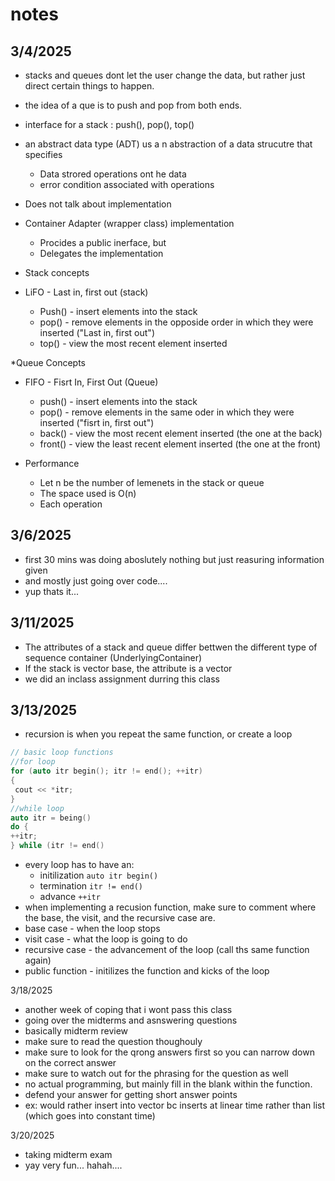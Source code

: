 # notes

## 3/4/2025
* stacks and queues dont let the user change the data, but rather just direct certain things to happen.
* the idea of a que is to push and pop from both ends.
* interface for a stack : push(), pop(), top()
* an abstract data type (ADT) us a n abstraction of a data strucutre that specifies
  * Data strored operations ont he data
  * error condition associated with operations
* Does not talk about implementation
* Container Adapter (wrapper class) implementation
  * Procides a public inerface, but
  * Delegates the implementation

* Stack concepts
* LiFO - Last in, first out (stack)
  * Push() - insert elements into the stack
  * pop() - remove elements in the opposide order in which they were inserted ("Last in, first out")
  * top() - view the most recent element inserted

*Queue Concepts
* FIFO - Fisrt In, First Out (Queue)
  * push() - insert elements into the stack
  * pop() - remove elements in the same oder in which they were inserted ("fisrt in, first out")
  * back() - view the most recent element inserted (the one at the back)
  * front() - view the least recent element inserted (the one at the front)
 
* Performance
  * Let n be the number of lemenets in the stack or queue
  * The space used is O(n)
  * Each operation

## 3/6/2025

* first 30 mins was doing aboslutely nothing but just reasuring information given
* and mostly just going over code....
* yup thats it...

## 3/11/2025
* The attributes of a stack and queue differ bettwen the different type of sequence container (UnderlyingContainer)
* If the stack is vector base, the attribute is a vector
* we did an inclass assignment durring this class

## 3/13/2025
* recursion is when you repeat the same function, or create a loop
```cpp
// basic loop functions
//for loop
for (auto itr begin(); itr != end(); ++itr)
{
 cout << *itr;
}
//while loop
auto itr = being()
do {
++itr;
} while (itr != end()
```
* every loop has to have an:
  * initilization ``` auto itr begin() ```
  * termination ``` itr != end() ```
  * advance ``` ++itr ```
*  when implementing a recusion function, make sure to comment where the base, the visit, and the recursive case are.
*  base case - when the loop stops
*  visit case - what the loop is going to do 
*  recursive case - the advancement of the loop (call ths same function again)
*  public function - initilizes the function and kicks of the loop

3/18/2025
* another week of coping that i wont pass this class
* going over the midterms and asnswering questions
* basically midterm review
* make sure to read the question thoughouly
* make sure to look for the qrong answers first so you can narrow down on the correct answer
* make sure to watch out for the phrasing for the question as well
* no actual programming, but mainly fill in the blank within the function.
* defend your answer for getting short answer points
* ex: would rather insert into vector bc inserts at linear time rather than list (which goes into constant time)

3/20/2025
* taking midterm exam
* yay very fun... hahah....
